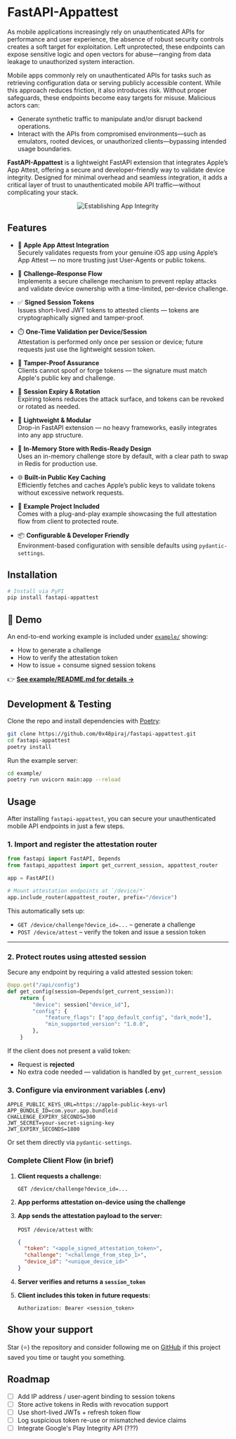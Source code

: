 # FastAPI-Appattest

As mobile applications increasingly rely on unauthenticated APIs for performance and user experience, the absence of robust security controls creates a soft target for exploitation. Left unprotected, these endpoints can expose sensitive logic and open vectors for abuse—ranging from data leakage to unauthorized system interaction.

Mobile apps commonly rely on unauthenticated APIs for tasks such as retrieving configuration data or serving publicly accessible content. While this approach reduces friction, it also introduces risk. Without proper safeguards, these endpoints become easy targets for misuse. Malicious actors can:

- Generate synthetic traffic to manipulate and/or disrupt backend operations. 
- Interact with the APIs from compromised environments—such as emulators, rooted devices, or unauthorized clients—bypassing intended usage boundaries.

**FastAPI-Appattest** is a lightweight FastAPI extension that integrates Apple’s App Attest, offering a secure and developer-friendly way to validate device integrity. Designed for minimal overhead and seamless integration, it adds a critical layer of trust to unauthenticated mobile API traffic—without complicating your stack.

<p align="center">
  <img src="https://docs-assets.developer.apple.com/published/4af6b5e0a27bb7176fa92a73104de5e3/establishing_your_app_s_integrity-1~dark@2x.png" alt="Establishing App Integrity" />
</p>

## Features

- 🔐 **Apple App Attest Integration**  
  Securely validates requests from your genuine iOS app using Apple’s App Attest — no more trusting just User-Agents or public tokens.

- 🧾 **Challenge–Response Flow**  
  Implements a secure challenge mechanism to prevent replay attacks and validate device ownership with a time-limited, per-device challenge.

- ✅ **Signed Session Tokens**  
  Issues short-lived JWT tokens to attested clients — tokens are cryptographically signed and tamper-proof.

- ⏱️ **One-Time Validation per Device/Session**  
  Attestation is performed only once per session or device; future requests just use the lightweight session token.

- 🚫 **Tamper-Proof Assurance**  
  Clients cannot spoof or forge tokens — the signature must match Apple's public key and challenge.

- 🔄 **Session Expiry & Rotation**  
  Expiring tokens reduces the attack surface, and tokens can be revoked or rotated as needed.

- 🧱 **Lightweight & Modular**  
  Drop-in FastAPI extension — no heavy frameworks, easily integrates into any app structure.

- 🧠 **In-Memory Store with Redis-Ready Design**  
  Uses an in-memory challenge store by default, with a clear path to swap in Redis for production use.

- 🌐 **Built-in Public Key Caching**  
  Efficiently fetches and caches Apple’s public keys to validate tokens without excessive network requests.

- 🧪 **Example Project Included**  
  Comes with a plug-and-play example showcasing the full attestation flow from client to protected route.

- 📦 **Configurable & Developer Friendly**  
  Environment-based configuration with sensible defaults using `pydantic-settings`.

## Installation

```bash
# Install via PyPI
pip install fastapi-appattest
```

## 🔬 Demo

An end-to-end working example is included under [`example/`](https://github.com/0x48piraj/fastapi-appattest/tree/master/example) showing:

- How to generate a challenge
- How to verify the attestation token
- How to issue + consume signed session tokens

👉 **[See example/README.md for details →](https://github.com/0x48piraj/fastapi-appattest/blob/master/example/README.md)**

## Development & Testing

Clone the repo and install dependencies with [Poetry](https://python-poetry.org):

```bash
git clone https://github.com/0x48piraj/fastapi-appattest.git
cd fastapi-appattest
poetry install
```

Run the example server:

```bash
cd example/
poetry run uvicorn main:app --reload
```

## Usage

After installing `fastapi-appattest`, you can secure your unauthenticated mobile API endpoints in just a few steps.

### 1. Import and register the attestation router

```python
from fastapi import FastAPI, Depends
from fastapi_appattest import get_current_session, appattest_router

app = FastAPI()

# Mount attestation endpoints at `/device/*`
app.include_router(appattest_router, prefix="/device")
```

This automatically sets up:
- `GET /device/challenge?device_id=...` – generate a challenge
- `POST /device/attest` – verify the token and issue a session token

---

### 2. Protect routes using attested session

Secure any endpoint by requiring a valid attested session token:

```python
@app.get("/api/config")
def get_config(session=Depends(get_current_session)):
    return {
        "device": session["device_id"],
        "config": {
            "feature_flags": ["app_default_config", "dark_mode"],
            "min_supported_version": "1.0.0",
        },
    }
```

If the client does not present a valid token:
- Request is **rejected**
- No extra code needed — validation is handled by `get_current_session`

### 3. Configure via environment variables (.env)

```env
APPLE_PUBLIC_KEYS_URL=https://apple-public-keys-url
APP_BUNDLE_ID=com.your.app.bundleid
CHALLENGE_EXPIRY_SECONDS=300
JWT_SECRET=your-secret-signing-key
JWT_EXPIRY_SECONDS=1800
```

Or set them directly via `pydantic-settings`.

### Complete Client Flow (in brief)

1. **Client requests a challenge:**

   `GET /device/challenge?device_id=...`

2. **App performs attestation on-device using the challenge**

3. **App sends the attestation payload to the server:**

   `POST /device/attest` with:

   ```json
   {
     "token": "<apple_signed_attestation_token>",
     "challenge": "<challenge_from_step_1>",
     "device_id": "<unique_device_id>"
   }
   ```

4. **Server verifies and returns a `session_token`**

5. **Client includes this token in future requests:**

   ```http
   Authorization: Bearer <session_token>
   ```

## Show your support

Star (⭐) the repository and consider following me on [GitHub](https://github.com/0x48piraj) if this project saved you time or taught you something.

## Roadmap

- [ ] Add IP address / user-agent binding to session tokens
- [ ] Store active tokens in Redis with revocation support
- [ ] Use short-lived JWTs + refresh token flow
- [ ] Log suspicious token re-use or mismatched device claims
- [ ] Integrate Google's Play Integrity API (???)